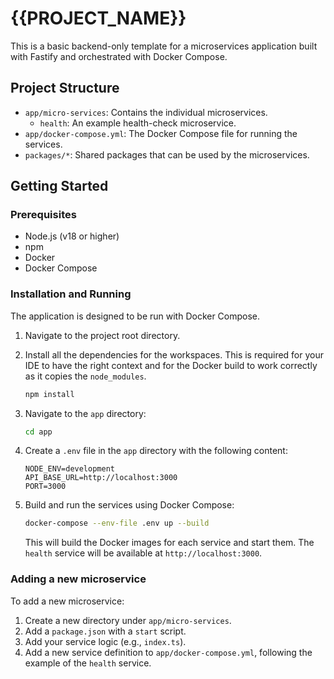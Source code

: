 # {{PROJECT_NAME}}

This is a basic backend-only template for a microservices application built with Fastify and orchestrated with Docker Compose.

## Project Structure

- `app/micro-services`: Contains the individual microservices.
  - `health`: An example health-check microservice.
- `app/docker-compose.yml`: The Docker Compose file for running the services.
- `packages/*`: Shared packages that can be used by the microservices.

## Getting Started

### Prerequisites

- Node.js (v18 or higher)
- npm
- Docker
- Docker Compose

### Installation and Running

The application is designed to be run with Docker Compose.

1.  Navigate to the project root directory.

2.  Install all the dependencies for the workspaces. This is required for your IDE to have the right context and for the Docker build to work correctly as it copies the `node_modules`.

    ```bash
    npm install
    ```

3.  Navigate to the `app` directory:

    ```bash
    cd app
    ```

4.  Create a `.env` file in the `app` directory with the following content:

    ```
    NODE_ENV=development
    API_BASE_URL=http://localhost:3000
    PORT=3000
    ```

5.  Build and run the services using Docker Compose:

    ```bash
    docker-compose --env-file .env up --build
    ```

    This will build the Docker images for each service and start them. The `health` service will be available at `http://localhost:3000`.

### Adding a new microservice

To add a new microservice:

1.  Create a new directory under `app/micro-services`.
2.  Add a `package.json` with a `start` script.
3.  Add your service logic (e.g., `index.ts`).
4.  Add a new service definition to `app/docker-compose.yml`, following the example of the `health` service.